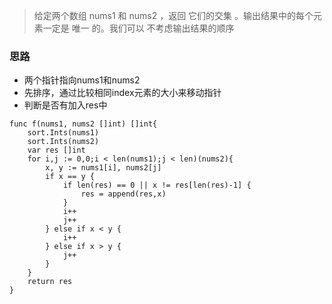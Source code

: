 > 给定两个数组 nums1 和 nums2 ，返回 它们的交集 。输出结果中的每个元素一定是 唯一 的。我们可以 不考虑输出结果的顺序


### 思路

- 两个指针指向nums1和nums2
- 先排序，通过比较相同index元素的大小来移动指针
- 判断是否有加入res中


```golang
func f(nums1, nums2 []int) []int{
    sort.Ints(nums1)
    sort.Ints(nums2)
    var res []int
    for i,j := 0,0;i < len(nums1);j < len)(nums2){
        x, y := nums1[i], nums2[j]
        if x == y {
            if len(res) == 0 || x != res[len(res)-1] {
                res = append(res,x)
            }
            i++
            j++
        } else if x < y {
            i++
        } else if x > y {
            j++
        }
    }
    return res
}
```